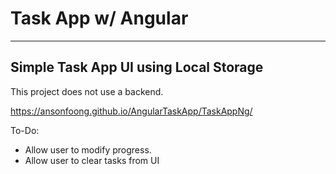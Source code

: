 # Task App w/ Angular
--------
## Simple Task App UI using Local Storage

This project does not use a backend.

https://ansonfoong.github.io/AngularTaskApp/TaskAppNg/

To-Do:

- Allow user to modify progress.
- Allow user to clear tasks from UI
